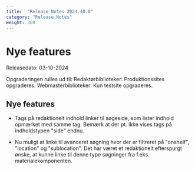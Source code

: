 ```yaml
---
title:  "Release Notes 2024.40.0"
category: "Release Notes"
weight: 369
---
```


# Nye features

Releasedato: 03-10-2024 

Opgraderingen rulles ud til: Redaktørbiblioteker: Produktionssites opgraderes. Webmasterbiblioteker: Kun testsite opgraderes. 

## Nye features

- Tags på redaktionelt indhold linker til søgeside, som lister indhold opmærket med samme tag. Bemærk at der pt. ikke vises tags på indholdstypen "side" endnu. 

- Nu muligt at linke til avanceret søgning hvor der er filtreret på "onshelf", "location" og "sublocation". Det har været et redaktionelt efterspurgt ønske, at kunne linke til denne type søgninger fra f.eks. materialekomponenten. 

